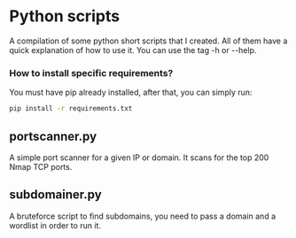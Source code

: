 # Python scripts

<p>A compilation of some python short scripts that I created. All of them have a quick explanation of how to use it. You can use the tag -h or --help.</p>

### How to install specific requirements?

You must have pip already installed, after that, you can simply run:

```bash
pip install -r requirements.txt
```

## portscanner.py

<p>A simple port scanner for a given IP or domain. It scans for the top 200 Nmap TCP ports.</p>

## subdomainer.py

<p>A bruteforce script to find subdomains, you need to pass a domain and a wordlist in order to run it.</p>
